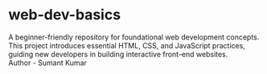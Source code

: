 # web-dev-basics
A beginner-friendly repository for foundational web development concepts. This project introduces essential HTML, CSS, and JavaScript practices, guiding new developers in building interactive front-end websites.
<br>
Author - Sumant Kumar
